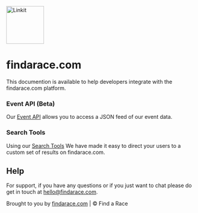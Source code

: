 <p align="left"><a href="https://findarace.com" target="_blank"><img width="100" height="100" src="https://avatars1.githubusercontent.com/u/44780079?s=200&amp;v=4" alt="Linkit"></a></p>

# findarace.com

This documention is available to help developers integrate with the findarace.com platform.

### Event API (Beta)

Our [Event API](https://github.com/findarace/docs/blob/master/EVENT-API.md) allows you to access a JSON feed of our event data.

### Search Tools

Using our [Search Tools](https://github.com/findarace/docs/blob/master/SEARCH-TOOLS.md) We have made it easy to direct your users to a custom set of results on findarace.com.

## Help
For support, if you have any questions or if you just want to chat please do get in touch at [hello@findarace.com](mailto:hello@findarace.com).

Brought to you by [findarace.com](https://findarace.com) | &copy; Find a Race
